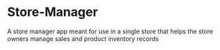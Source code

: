 # Store-Manager
A store manager app meant for use in a single store that helps the store owners manage sales and product inventory records

